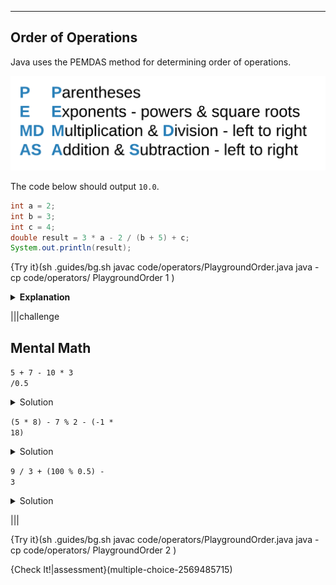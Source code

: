 ----------

## Order of Operations

Java uses the PEMDAS method for determining order of operations.

![PEMDAS](.guides/img/pemdas.png)

The code below should output `10.0`.

```java
int a = 2;
int b = 3;
int c = 4;
double result = 3 * a - 2 / (b + 5) + c;
System.out.println(result);
```

{Try it}(sh .guides/bg.sh javac code/operators/PlaygroundOrder.java java -cp code/operators/ PlaygroundOrder 1 )

<details><summary><b>Explanation</b></summary><ul><li>The first step is to compute <code>b + 5</code> (which is <code>8</code>) because it is surrounded by parentheses.</li><li>Next, do the multiplication and division going from left to right. <code>3 * a</code> is <code>6</code>.</li><li><code>2</code> divided by <code>8</code> is <code>0</code> (remember, the <code>/</code> operator returns an <code>int</code> when you use two <code>int</code>s so <code>0.25</code> becomes <code>0</code>).</li><li>Next, addition and subtraction from left to right -  <code>6 - 0</code> to get <code>6</code>.</li><li>Finally, add <code>6</code> and <code>4</code> together to get <code>10.0</code>.</li></ul></details>

|||challenge
## Mental Math
<code>5 + 7 - 10 * 3 /0.5</code><details><summary>Solution</summary>-48.0</details>

<code>(5 * 8) - 7 % 2 - (-1 * 18)</code><details><summary>Solution</summary>57.0</details>

<code>9 / 3 + (100 % 0.5) - 3</code><details><summary>Solution</summary>0.0</details>

|||

{Try it}(sh .guides/bg.sh javac code/operators/PlaygroundOrder.java java -cp code/operators/ PlaygroundOrder 2 )

{Check It!|assessment}(multiple-choice-2569485715)